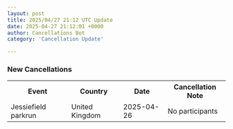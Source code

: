 ```yaml
---
layout: post
title: 2025/04/27 21:12 UTC Update
date: 2025-04-27 21:12:01 +0000
author: Cancellations Bot
category: 'Cancellation Update'

---
```


<h3>New Cancellations</h3>
<div class='hscrollable'>
<table style='width: 100%'>
    <tr>
        <th>Event</th>
        <th>Country</th>
        <th>Date</th>
        <th>Cancellation Note</th>
    </tr>
    <tr>
        <td>Jessiefield parkrun</td>
        <td>United Kingdom</td>
        <td>2025-04-26</td>
        <td>No participants</td>
    </tr>
</table>
</div>
